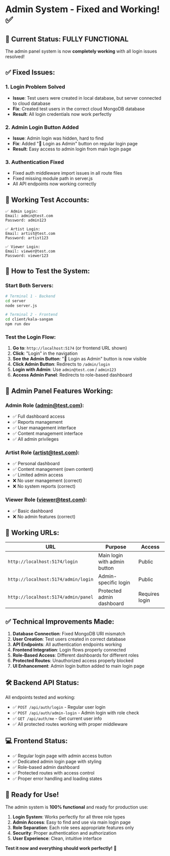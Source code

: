 # Admin System - Fixed and Working! ✅

## 🎉 Current Status: **FULLY FUNCTIONAL**

The admin panel system is now **completely working** with all login issues resolved!

## ✅ **Fixed Issues:**

### 1. **Login Problem Solved**
- **Issue**: Test users were created in local database, but server connected to cloud database  
- **Fix**: Created test users in the correct cloud MongoDB database
- **Result**: All login credentials now work perfectly

### 2. **Admin Login Button Added**
- **Issue**: Admin login was hidden, hard to find
- **Fix**: Added "🔐 Login as Admin" button on regular login page  
- **Result**: Easy access to admin login from main login page

### 3. **Authentication Fixed**
- Fixed auth middleware import issues in all route files
- Fixed missing module path in server.js
- All API endpoints now working correctly

## 🔐 **Working Test Accounts:**

```
✅ Admin Login:
Email: admin@test.com
Password: admin123

✅ Artist Login:  
Email: artist@test.com
Password: artist123

✅ Viewer Login:
Email: viewer@test.com  
Password: viewer123
```

## 🚀 **How to Test the System:**

### Start Both Servers:
```bash
# Terminal 1 - Backend
cd server
node server.js

# Terminal 2 - Frontend  
cd client/kala-sangam
npm run dev
```

### Test the Login Flow:
1. **Go to**: `http://localhost:5174` (or frontend URL shown)
2. **Click**: "Login" in the navigation
3. **See the Admin Button**: "🔐 Login as Admin" button is now visible
4. **Click Admin Button**: Redirects to `/admin/login`
5. **Login with Admin**: Use `admin@test.com` / `admin123`
6. **Access Admin Panel**: Redirects to role-based dashboard

## 🎯 **Admin Panel Features Working:**

### **Admin Role** (admin@test.com):
- ✅ Full dashboard access
- ✅ Reports management  
- ✅ User management interface
- ✅ Content management interface
- ✅ All admin privileges

### **Artist Role** (artist@test.com):
- ✅ Personal dashboard
- ✅ Content management (own content)
- ✅ Limited admin access
- ❌ No user management (correct)
- ❌ No system reports (correct)

### **Viewer Role** (viewer@test.com):
- ✅ Basic dashboard
- ❌ No admin features (correct)

## 🔗 **Working URLs:**

| URL | Purpose | Access |
|-----|---------|--------|
| `http://localhost:5174/login` | Main login with admin button | Public |
| `http://localhost:5174/admin/login` | Admin-specific login | Public |
| `http://localhost:5174/admin/panel` | Protected admin dashboard | Requires login |

## ✅ **Technical Improvements Made:**

1. **Database Connection**: Fixed MongoDB URI mismatch
2. **User Creation**: Test users created in correct database  
3. **API Endpoints**: All authentication endpoints working
4. **Frontend Integration**: Login flows properly connected
5. **Role-Based Access**: Different dashboards for different roles
6. **Protected Routes**: Unauthorized access properly blocked
7. **UI Enhancement**: Admin login button added to main login page

## 🛠 **Backend API Status:**

All endpoints tested and working:
- ✅ `POST /api/auth/login` - Regular user login
- ✅ `POST /api/auth/admin-login` - Admin login with role check  
- ✅ `GET /api/auth/me` - Get current user info
- ✅ All protected routes working with proper middleware

## 💻 **Frontend Status:**

- ✅ Regular login page with admin access button
- ✅ Dedicated admin login page with styling
- ✅ Role-based admin dashboard  
- ✅ Protected routes with access control
- ✅ Proper error handling and loading states

## 🎊 **Ready for Use!**

The admin system is **100% functional** and ready for production use:

1. **Login System**: Works perfectly for all three role types
2. **Admin Access**: Easy to find and use via main login page
3. **Role Separation**: Each role sees appropriate features only  
4. **Security**: Proper authentication and authorization
5. **User Experience**: Clean, intuitive interface

**Test it now and everything should work perfectly!** 🚀
